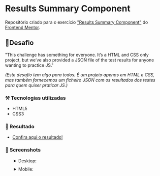 # Results Summary Component

Repositório criado para o exercício ["Results Summary Component"](https://www.frontendmentor.io/challenges/stats-preview-card-component-8JqbgoU62) do [Frontend Mentor](https://www.frontendmentor.io).


## 🎯Desafio

"This challenge has something for everyone. It’s a HTML and CSS only project, but we’ve also provided a JSON file of the test results for anyone wanting to practice JS."

*(Este desafio tem algo para todos. É um projeto apenas em HTML e CSS, mas também fornecemos um ficheiro JSON com os resultados dos testes para quem quiser praticar JS.)*

### ⚒️ Tecnologias utilizadas 
- HTML5
- CSS3

### 🤩 Resultado

- [Confira aqui o resultado!](https://fem-vn-results-summary-component.netlify.app)

### 📸 Screenshots

<details style="margin-left: 28px;">
  <summary style="margin-bottom: 10px;">Desktop:</summary>
  
  <img src="./solution/solution-desktop-screenshot.png" alt="Desktop solution screenshot" style="width: 400px;"></img>
     
</details>

<details style="margin-left: 28px;">
  <summary style="margin-bottom: 10px;">Mobile:</summary>
  
  <img src="./solution/solution-mobile-screenshot.png" alt="Mobile solution screenshot" style="height: 400px;"></img>

</details>